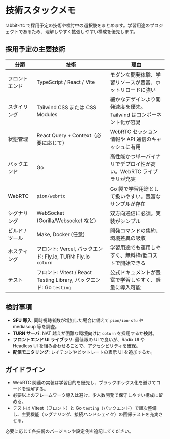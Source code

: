 # 技術スタックメモ

rabbit-rtc で採用予定の技術や検討中の選択肢をまとめます。学習用途のプロジェクトであるため、理解しやすく拡張しやすい構成を優先します。

## 採用予定の主要技術

| 分類 | 技術 | 理由 |
| --- | --- | --- |
| フロントエンド | TypeScript / React / Vite | モダンな開発体験、学習リソースが豊富、ホットリロードに強い |
| スタイリング | Tailwind CSS または CSS Modules | 細かなデザインより開発速度を優先。Tailwind はコンポーネント化が容易 |
| 状態管理 | React Query + Context（必要に応じて） | WebRTC セッション情報や API 通信のキャッシュに有用 |
| バックエンド | Go | 高性能かつ単一バイナリでデプロイ性が高い。WebRTC ライブラリが充実 |
| WebRTC | `pion/webrtc` | Go 製で学習用途として扱いやすい。豊富なサンプルが存在 |
| シグナリング | WebSocket (Gorilla/Websocket など) | 双方向通信に必須。実装がシンプル |
| ビルド / ツール | Make, Docker (任意) | 開発コマンドの集約、環境差異の吸収 |
| ホスティング | フロント: Vercel, バックエンド: Fly.io, TURN: Fly.io `coturn` | 学習用途でも運用しやすく、無料枠/低コストで開始できる |
| テスト | フロント: Vitest / React Testing Library, バックエンド: Go `testing` | 公式ドキュメントが豊富で学習しやすく、軽量に導入可能 |

## 検討事項
- **SFU 導入**: 同時視聴者数が増加した場合に備えて `pion/ion-sfu` や mediasoup 等を調査。
- **TURN サーバ**: NAT 越えが困難な環境向けに `coturn` を採用するか検討。
- **フロントエンド UI ライブラリ**: 最低限の UI で良いが、Radix UI や Headless UI を組み合わせることで、アクセシビリティを確保。
- **配信モニタリング**: レイテンシやビットレートの表示 UI を追加するか。

## ガイドライン
- WebRTC 関連の実装は学習目的を優先し、ブラックボックス化を避けてコードを理解する。
- 必要以上のフレームワーク導入は避け、少人数開発で保守しやすい構成に留める。
- テストは Vitest（フロント）と Go `testing`（バックエンド）で順次整備し、主要機能（シグナリング、接続ハンドシェイク）の回帰テストを充実させる。

必要に応じて各技術のバージョンや設定例を追記してください。
